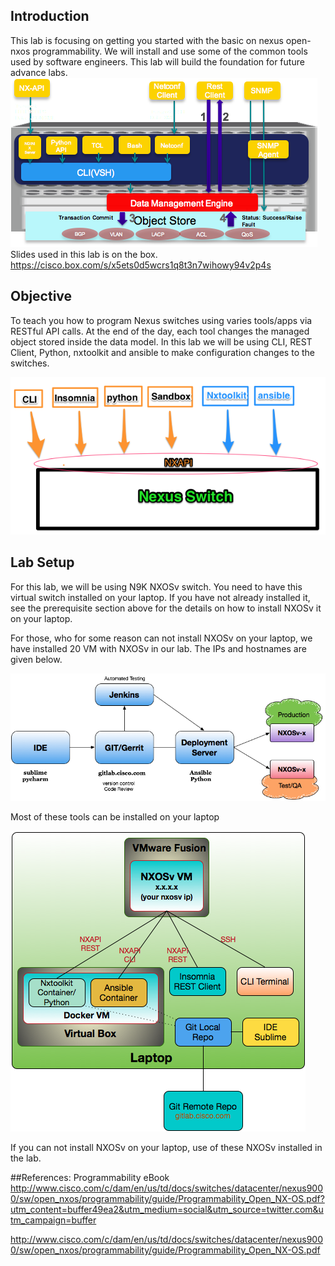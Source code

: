 ## Introduction
This lab is focusing on getting you started with the basic on nexus open-nxos  programmability.  We will install and use some of the common tools used by software engineers.  This lab will build the foundation for future advance labs.
![intro](/images/intro-1.png)
Slides used in this lab is on the box.  https://cisco.box.com/s/x5ets0d5wcrs1q8t3n7wihowy94v2p4s

## Objective
To teach you how to program Nexus switches using varies tools/apps via RESTful API calls.  At the end of the day, each tool changes the managed object stored inside the data model.  In this lab we will be using CLI, REST Client, Python, nxtoolkit and ansible to make configuration changes to the switches.

![intro](/images/intro-2.png)

## Lab Setup
For this lab, we will be using N9K NXOSv switch.  You need to have this virtual switch installed on your laptop.  If you have not already installed it,  see  the prerequisite section above for the details on how to install NXOSv it on your laptop.

For those, who for some reason can not install NXOSv on your laptop, we have installed 20 VM with NXOSv in our lab.  The IPs and hostnames are given below.

![intro](/images/intro-3.png)

Most of these tools can be installed on your laptop

![intro](/images/intro-4.png)

If you can not install NXOSv on your laptop, use of these NXOSv installed in the lab.


##References:
Programmability eBook
http://www.cisco.com/c/dam/en/us/td/docs/switches/datacenter/nexus9000/sw/open_nxos/programmability/guide/Programmability_Open_NX-OS.pdf?utm_content=buffer49ea2&utm_medium=social&utm_source=twitter.com&utm_campaign=buffer

http://www.cisco.com/c/dam/en/us/td/docs/switches/datacenter/nexus9000/sw/open_nxos/programmability/guide/Programmability_Open_NX-OS.pdf
